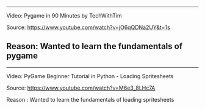 
---
Video: Pygame in 90 Minutes by TechWithTim

Source: https://www.youtube.com/watch?v=jO6qQDNa2UY&t=1s

Reason: Wanted to learn the fundamentals of pygame
---
---
Video: PyGame Beginner Tutorial in Python - Loading Spritesheets

Source: https://www.youtube.com/watch?v=M6e3_8LHc7A

Reason : Wanted to learn the fundamentals of loading spritesheets
